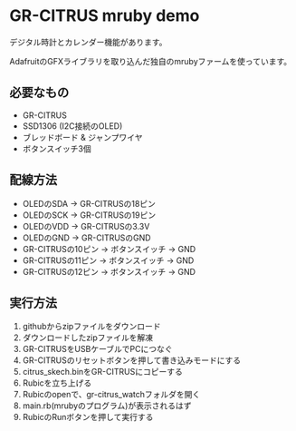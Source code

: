 # GR-CITRUS mruby demo
デジタル時計とカレンダー機能があります。

AdafruitのGFXライブラリを取り込んだ独自のmrubyファームを使っています。

## 必要なもの
- GR-CITRUS
- SSD1306 (I2C接続のOLED)
- ブレッドボード & ジャンプワイヤ
- ボタンスイッチ3個

## 配線方法
- OLEDのSDA -> GR-CITRUSの18ピン
- OLEDのSCK -> GR-CITRUSの19ピン
- OLEDのVDD -> GR-CITRUSの3.3V
- OLEDのGND -> GR-CITRUSのGND
- GR-CITRUSの10ピン -> ボタンスイッチ -> GND
- GR-CITRUSの11ピン -> ボタンスイッチ -> GND
- GR-CITRUSの12ピン -> ボタンスイッチ -> GND

## 実行方法
1. githubからzipファイルをダウンロード
2. ダウンロードしたzipファイルを解凍
3. GR-CITRUSをUSBケーブルでPCにつなぐ
4. GR-CITRUSのリセットボタンを押して書き込みモードにする
5. citrus_skech.binをGR-CITRUSにコピーする
6. Rubicを立ち上げる
7. Rubicのopenで、gr-citrus_watchフォルダを開く
8. main.rb(mrubyのプログラム)が表示されるはず
9. RubicのRunボタンを押して実行する
